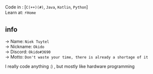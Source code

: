 Code in : [`C(++)(#)`, `Java`, `Kotlin`, `Python`]  
Learn at: ⚡`Home`
  
## info
-> Name: `Niek Tuytel`  
-> Nickname: `Okido`  
-> Discord: `Okido#3690`  
-> Motto: `Don't waste your time, there is already a shortage of it`  

I really code anything :) , but mostly like hardware programming
